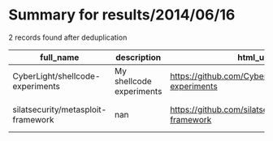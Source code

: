 
# Summary for results/2014/06/16
    
2 records found after deduplication

| full_name | description | html_url | matched_list | matched_count | pushed_at | size | stargazers_count | language | forks_count | vul_ids |
|------------------------------------|--------------------------|-------------------------------------------------------|----------------------------------|-----------------|---------------------------|--------|--------------------|------------|---------------|-----------|
| CyberLight/shellcode-experiments | My shellcode experiments | https://github.com/CyberLight/shellcode-experiments | ['shellcode'] | 1 | 2014-06-16 15:01:50+00:00 | 0 | 0 | nan | 0 | [] |
| silatsecurity/metasploit-framework | nan | https://github.com/silatsecurity/metasploit-framework | ['metasploit module OR payload'] | 1 | 2014-06-16 16:16:48+00:00 | 0 | 0 | nan | 0 | [] |
